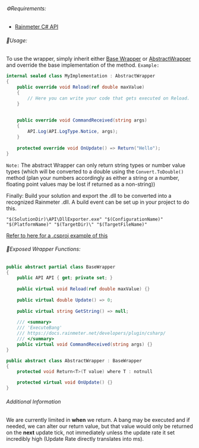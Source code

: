 ###### ⚙️Requirements:
- [Rainmeter C# API](https://github.com/rainmeter/rainmeter-plugin-sdk/tree/master/API)

###### 📝Usage:
To use the wrapper, simply inherit either [Base Wrapper](https://github.com/Arion-Kun/Rainmeter/blob/main/src/BaseWrapper.cs) or [AbstractWrapper](https://github.com/Arion-Kun/Rainmeter/blob/main/src/AbstractWrapper.cs) and override the base implementation of the method.
`Example:`
```cs
internal sealed class MyImplementation : AbstractWrapper  
{  
    public override void Reload(ref double maxValue)  
    {
        // Here you can write your code that gets executed on Reload.
    }
      
  
    public override void CommandReceived(string args)  
    {  
        API.Log(API.LogType.Notice, args);
    }  
  
    protected override void OnUpdate() => Return("Hello");  
}
```
`Note:` The abstract Wrapper can only return string types or number value types (which will be converted to a double using the `Convert.ToDouble()` method (plan your numbers accordingly as either a string or a number, floating point values may be lost if returned as a non-string))

Finally: Build your solution and export the .dll to be converted into a recognized Rainmeter .dll.
A build event can be set up in your project to do this.
```
"$(SolutionDir)\API\DllExporter.exe" "$(ConfigurationName)" "$(PlatformName)" "$(TargetDir)\" "$(TargetFileName)"
```
[Refer to here for a .csproj example of this](https://github.com/rainmeter/rainmeter-plugin-sdk/blob/master/C%23/PluginEmpty/PluginEmpty.csproj#L92)

###### 📝Exposed Wrapper Functions:
```cs
public abstract partial class BaseWrapper
{
	public API API { get; private set; }  
	  
	public virtual void Reload(ref double maxValue) {}  
	  
	public virtual double Update() => 0;  
	  
	public virtual string GetString() => null;  
	  
	/// <summary>  
	/// 'ExecuteBang'  
	/// https://docs.rainmeter.net/developers/plugin/csharp/  
	/// </summary>  
	public virtual void CommandReceived(string args) {}
}
```

```cs
public abstract class AbstractWrapper : BaseWrapper  
{
	protected void Return<T>(T value) where T : notnull

	protected virtual void OnUpdate() {}
}
```

###### Additional Information

We are currently limited in **when** we return. A bang may be executed and if needed, we can alter our return value, but that value would only be returned on the **next** update tick, not immediately unless the update rate it set incredibly high (Update Rate directly translates into ms).

